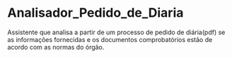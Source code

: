 # Analisador_Pedido_de_Diaria
Assistente que analisa a partir de um processo de pedido de diária(pdf) se as informações fornecidas e os documentos comprobatórios estão de acordo com as normas do órgão.
